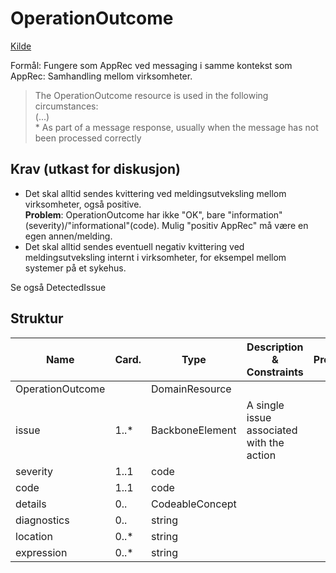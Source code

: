 # OperationOutcome

[Kilde](https://www.hl7.org/fhir/operationoutcome.html)

Formål: Fungere som AppRec ved messaging i samme kontekst som AppRec: Samhandling mellom virksomheter.

> The OperationOutcome resource is used in the following circumstances: <br/> (...) <br/> * As part of a message response, usually when the message has not been processed correctly

## Krav (utkast for diskusjon)

* Det skal alltid sendes kvittering ved meldingsutveksling mellom virksomheter, også positive. 
 <br/>**Problem**: OperationOutcome har ikke "OK", bare "information" (severity)/"informational"(code). Mulig "positiv AppRec" må være en egen annen/melding.
* Det skal alltid sendes eventuell negativ kvittering ved meldingsutveksling internt i virksomheter, for eksempel mellom systemer på et sykehus. 

Se også DetectedIssue

## Struktur

| Name |  Card. | Type | Description & Constraints | Profil |
| --  |  ---   | ---  | ---                       | --- |
|OperationOutcome||DomainResource|||
|issue|1..*|BackboneElement|A single issue associated with the action||
|severity|1..1|code||
|code|1..1|code|||
|details|0..|CodeableConcept||||
|diagnostics|0..|string||||
|location|0..*|string|||
|expression|0..*|string|||||


